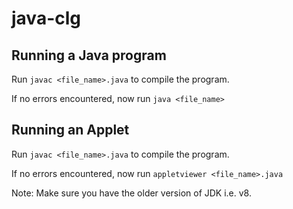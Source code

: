 # java-clg

## Running a Java program
Run `javac <file_name>.java` to compile the program. 

If no errors encountered, now run `java <file_name>`

## Running an Applet
Run `javac <file_name>.java` to compile the program. 

If no errors encountered, now run `appletviewer <file_name>.java`

Note: Make sure you have the older version of JDK i.e. v8.
